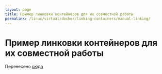 ```yaml
---
layout: page
title: Пример линковки контейнеров для их совместной работы
permalink: /linux/virtual/docker/linking-containers/manual-linking/
---
```


# Пример линковки контейнеров для их совместной работы

Перенесено <a href="/linux/containers/docker/linking-containers/manual-linking/">сюда</a>
